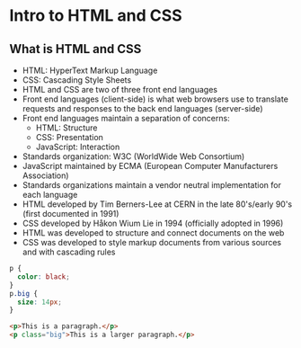# Intro to HTML and CSS

## What is HTML and CSS

- HTML: HyperText Markup Language
- CSS: Cascading Style Sheets
- HTML and CSS are two of three front end languages
- Front end languages (client-side) is what web browsers use to translate requests and responses to the back end languages (server-side)
- Front end languages maintain a separation of concerns:
  - HTML: Structure
  - CSS: Presentation
  - JavaScript: Interaction
- Standards organization: W3C (WorldWide Web Consortium)
- JavaScript maintained by ECMA (European Computer Manufacturers Association)
- Standards organizations maintain a vendor neutral implementation for each language
- HTML developed by Tim Berners-Lee at CERN in the late 80's/early 90's (first documented in 1991)
- CSS developed by Håkon Wium Lie in 1994 (officially adopted in 1996)
- HTML was developed to structure and connect documents on the web
- CSS was developed to style markup documents from various sources and with cascading rules
```css
p {
  color: black;
}
p.big {
  size: 14px;
}
```

```html
<p>This is a paragraph.</p>
<p class="big">This is a larger paragraph.</p>
```